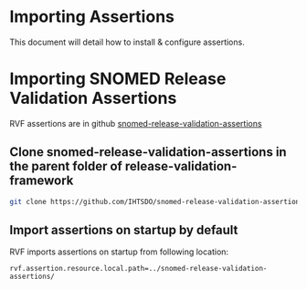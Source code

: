 # Importing Assertions

This document will detail how to install & configure assertions.

# Importing SNOMED Release Validation Assertions

RVF assertions are in github [snomed-release-validation-assertions](https://github.com/IHTSDO/snomed-release-validation-assertions)

## Clone snomed-release-validation-assertions in the parent folder of release-validation-framework

```bash
git clone https://github.com/IHTSDO/snomed-release-validation-assertions.git
```
## Import assertions on startup by default

RVF imports assertions on startup from following location:
```properties
rvf.assertion.resource.local.path=../snomed-release-validation-assertions/
```

